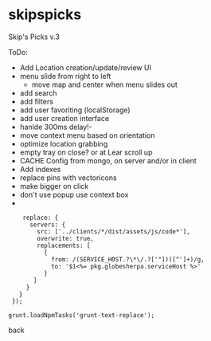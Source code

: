 skipspicks
==========

Skip's Picks v.3

ToDo:

- Add Location creation/update/review UI
- menu slide from right to left
  - move map and center when menu slides out
- add search
- add filters
- add user favoriting (localStorage)
- add user creation interface
- hanlde 300ms delay!-
- move context menu based on orientation 
- optimize location grabbing 
- empty tray on close? or at Lear scroll up
- CACHE Config from mongo, on server and/or in client
- Add indexes
- replace pins with vectoricons
- make bigger on click
- don't use popup use context box 
- 

        replace: {
          servers: {
            src: ['../clients/*/dist/assets/js/code*'],
            overwrite: true,
            replacements: [
              {
                from: /(SERVICE_HOST.?\*\/.?['"])([^']+)/g,
                to: '$1<%= pkg.globesherpa.serviceHost %>'
              }
           ]
         }
       }
     });

    grunt.loadNpmTasks('grunt-text-replace');
    
back
